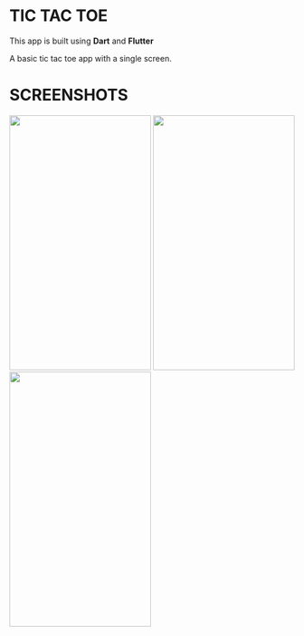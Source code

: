 # TIC TAC TOE

This app is built using **Dart** and **Flutter**

A basic tic tac toe app with a single screen.

# SCREENSHOTS
<img src = "https://user-images.githubusercontent.com/54992475/92732068-89735300-f393-11ea-8179-3dd0e9ddd834.png" width =250 height= 450/>

<img src = "https://user-images.githubusercontent.com/54992475/92732074-8bd5ad00-f393-11ea-9a7f-47017bbfb3cc.png" width = 250 height = 450>

<img src = "https://user-images.githubusercontent.com/54992475/92732070-8b3d1680-f393-11ea-80fd-6390277ad3cf.png" width = 250 height = 450/>
